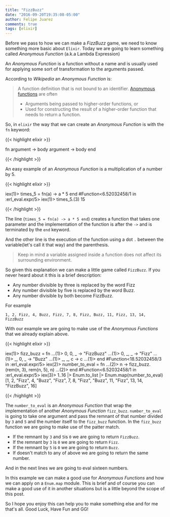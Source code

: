 ```yaml
---
title: "FizzBuzz"
date: "2016-09-20T19:35:08-05:00"
author: Felipe Juarez
comments: true
tags: [elixir]
---
```


Before we pass to how we can make a _FizzBuzz_ game, we need to know something more basic about `Elixir`. Today we are going to learn something called *Anonymous Function* (a.k.a Lambda Expression)

An *Anonymous Function* is a function without a name and is usually used for applying some sort of transformation to the arguments passed.

According to *Wikipedia* an *Anonymous Function* is:

> A function definition that is not bound to an identifier. [Anonymous functions](https://en.wikipedia.org/wiki/Anonymous_function) are often
>
> * Arguments being passed to higher-order functions, or
> * Used for constructing the result of a higher-order function that needs to return a function.

So, in `elixir` the way that we can create an *Anonymous Function* is with the `fn` keyword:

{{< highlight elixir >}}

fn
  argument -> body
  argument -> body
end

{{< /highlight >}}

An easy example of an *Anonymous Function* is a multiplication of a number by 5.

{{< highlight elixir >}}

iex(1)> times_5 = fn(a) -> a * 5 end
#Function<6.52032458/1 in :erl_eval.expr/5>
iex(1)> times_5.(3)
15

{{< /highlight >}}

The line (`times_5 = fn(a) -> a * 5 end`) creates a function that takes one parameter and the implementation of the function is after the `->` and is terminated by the `end` keyword.

And the other line is the execution of the function using a dot `.` between the variable(let's call it that way) and the parenthesis.

> Keep in mind a variable assigned inside a function does not affect its surrounding environment.

So given this explanation we can make a little game called `FizzBuzz`. If you never heard about it this is a brief description:

* Any number divisible by three is replaced by the word Fizz
* Any number divisible by five is replaced by  the word Buzz.
* Any number divisible by both become FizzBuzz.

For example

`1, 2, Fizz, 4, Buzz, Fizz, 7, 8, Fizz, Buzz, 11, Fizz, 13, 14, FizzBuzz`

With our example we are going to make use of the *Anonymous Functions* that we already explain above.

{{< highlight elixir >}}

iex(1)> fizz_buzz = fn
...(1)>   0, 0, _ -> "FizzBuzz"
...(1)>   0, _, _ -> "Fizz"
...(1)>   _, 0, _ -> "Buzz"
...(1)>   _, _, c -> c
...(1)> end
#Function<18.52032458/3 in :erl_eval.expr/5>
iex(2)> number_to_eval = fn
...(2)>   n -> fizz_buzz.(rem(n, 3), rem(n, 5), n)
...(2)> end
#Function<6.52032458/1 in :erl_eval.expr/5>
iex(3)> 1..16 |> Enum.to_list |> Enum.map(number_to_eval)
[1, 2, "Fizz", 4, "Buzz", "Fizz", 7, 8, "Fizz", "Buzz", 11, "Fizz", 13, 14,
 "FizzBuzz", 16]

{{< /highlight >}}

The `number_to_eval` is an *Anonymous Function* that wrap the implementation of another *Anonymous Function* `fizz_buzz`. `number_to_eval` is going to take one argument and pass the remnant of that number divided by `3` and `5` and the number itself to the `fizz_buzz` function. In the `fizz_buzz` function we are going to make use of the patter match.

* If the remnant by `3` and `5`is `0` we are going to return `FizzBuzz`.
* If the remnant by `3` is `0` we are going to return `Fizz`.
* If the remnant by `5` is `0` we are going to return `Buzz`.
* If doesn't match to any of above we are going to return the same number.

And in the next lines we are going to eval sixteen numbers.

In this example we can make a good use for *Anonymous Functions* and how we can apply on a `Enum.map` module. This is brief and of course you can make a good use of it in another situations but is a little beyond the scope of this post.

So I hope you enjoy this can help you to make something else and for me that's all. Good Luck, Have Fun and GG!
